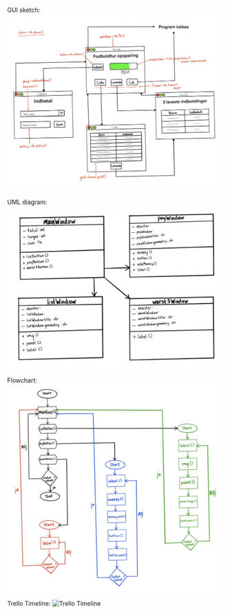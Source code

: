 GUI sketch:
![GUi sketch](Images/GUIsketch%231.jpg)

UML diagram:
![UML diagram](Images/UMLdiagram%231.jpg)

Flowchart:
![Flwochart](Images/Flowchart%231.jpg)

Trello Timeline:
![Trello Timeline](Images/TrelloTimeline.jpg)
